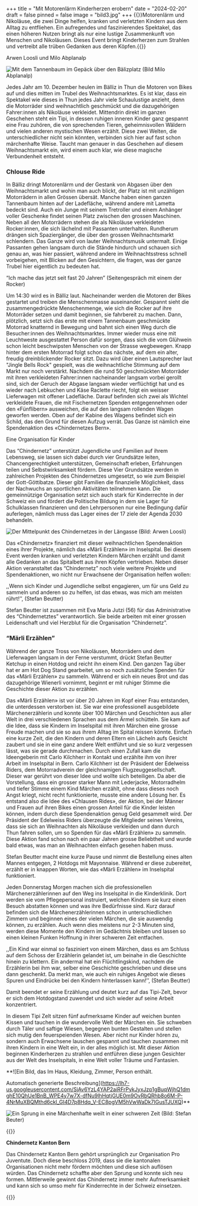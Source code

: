 +++
title = "Mit Motorenlärm Kinderherzen erobern"
date = "2024-02-20"
draft = false
pinned = false
image = "bild3.jpg"
+++
{{<lead>}}Motorenlärm und Nikoläuse, die zwei Dinge helfen, kranken und verletzten Kindern aus dem Alltag zu entfliehen. Ein aufregendes und faszinierendes Spektakel, das einen höheren Nutzen bringt als nur eine lustige Zusammenkunft von Menschen und Nikoläusen. Dieses Event bringt Kinderherzen zum Strahlen und vertreibt alle trüben Gedanken aus deren Köpfen.{{</lead>}}

Arwen Loosli und Milo Abplanalp

![Mit dem Tannenbaum im Gepäck über den Bälizplatz (Bild Milo Abplanalp)](bild3.jpg "Dem Tannenbaum im Gepäck über den Bälizplatz")

<!--StartFragment-->

<!--StartFragment-->

Jedes Jahr am 10. Dezember heulen im Bälliz in Thun die Motoren von Bikes auf und dies mitten im Trubel des Weihnachtsmarktes. Es ist klar, dass ein Spektakel wie dieses in Thun jedes Jahr viele Schaulustige anzieht, denn die Motorräder sind weihnachtlich geschmückt und die dazugehörigen Fahrer:innen als Nikoläuse verkleidet. Mittendrin direkt im ganzen Geschehen steht ein Tipi, in dessen ruhigen inneren Kinder ganz gespannt eine Frau zuhören, die von sprechenden Tieren, geheimnisvollen Wäldern und vielen anderen mystischen Wesen erzählt. Diese zwei Welten, die unterschiedlicher nicht sein könnten, verbinden sich hier auf fast schon märchenhafte Weise. Taucht man genauer in das Geschehen auf diesem Weihnachtsmarkt ein, wird einem auch klar, wie diese magische Verbundenheit entsteht.

### Chlouse Ride

In Bälliz dringt Motorenlärm und der Gestank von Abgasen über den Weihnachtsmarkt und wohin man auch blickt, der Platz ist mit unzähligen Motorrädern in allen Grössen übersät. Manche haben einen ganzen Tannenbaum hinten auf der Ladefläche, während andere mit Lametta bedeckt sind. Auch ein Junge mit seinem Tretroller und einem Anhänger voller Geschenke findet seinen Platz zwischen den grossen Maschinen. Neben all den Motorrädern stehen die als Nikoläuse verkleideten Rocker:innen, die sich lächelnd mit Passanten unterhalten. Rundherum drängen sich Spaziergänger, die über den grossen Weihnachtsmarkt schlendern. Das Ganze wird von lauter Weihnachtsmusik untermalt. Einige Passanten gehen langsam durch die Stände hindurch und schauen sich genau an, was hier passiert, während andere im Weihnachtsstress schnell vorbeigehen, mit Blicken auf den Gesichtern, die fragen, was der ganze Trubel hier eigentlich zu bedeuten hat.

“Ich mache das jetzt seit fast 20 Jahren” (Seitengespräch mit einem der Rocker)

Um 14:30 wird es in Bälliz laut. Nacheinander werden die Motoren der Bikes gestartet und treiben die Menschenmasse auseinander. Gespannt sieht die zusammengedrückte Menschenmenge, wie sich die Rocker auf ihre Motorräder setzen und damit beginnen, sie fahrbereit zu machen. Dann, plötzlich, setzt sich das erste mit einem Tannenbaum geschmückte Motorrad knatternd in Bewegung und bahnt sich einen Weg durch die Besucher:innen des Weihnachtsmarktes. Immer wieder muss eine mit Leuchtweste ausgestattet Person dafür sorgen, dass sich die vom Glühwein schon leicht beschwipsten Menschen von der Strasse wegbewegen. Knapp hinter dem ersten Motorrad folgt schon das nächste, auf dem ein alter, freudig dreinblickender Rocker sitzt. Dazu wird über einen Lautsprecher laut "Jingle Bells Rock" gespielt, was die weihnachtliche Stimmung auf dem Markt nur noch verstärkt. Nachdem die rund 50 geschmückten Motorräder mit ihren verkleideten Fahrer:innen nacheinander langsam vorbei gerollt sind, sich der Geruch der Abgase langsam wieder verflüchtigt hat und es wieder nach Lebkuchen und Käse Raclette riecht, folgt ein weisser Lieferwagen mit offener Ladefläche. Darauf befinden sich zwei als Wichtel verkleidete Frauen, die mit Fischernetzen Spenden entgegennehmen oder den «Fünflibern» ausweichen, die auf den langsam rollenden Wagen geworfen werden. Oben auf der Kabine des Wagens befindet sich ein Schild, das den Grund für diesen Aufzug verrät. Das Ganze ist nämlich eine Spendenaktion des «Chindernetzes Bern». 

Eine Organisation für Kinder

Das “Chindernetz” unterstützt Jugendliche und Familien auf ihrem Lebensweg, sie lassen sich dabei durch vier Grundsätze leiten, Chancengerechtigkeit unterstützen, Gemeinschaft erleben, Erfahrungen teilen und Selbstwirksamkeit fördern. Diese Vier Grundsätze werden in zahlreichen Projekten des Chindernetzes umgesetzt, so wie zum Beispiel der Gott-Göttibatze. Dieser gibt Familien die finanzielle Möglichkeit, dass der Nachwuchs an sportlichen Aktivitäten teilnehmen kann. Die gemeinnützige Organisation setzt sich auch stark für Kinderrechte in der Schweiz ein und fördert die Politische Bildung in dem sie Lager für Schulklassen finanzieren und den Lehrpersonen nur eine Bedingung dafür auferlegen, nämlich muss das Lager eines der 17 ziele der Agenda 2030 behandeln. 

<!--EndFragment-->

![Der Mittelpunkt des Chindernetzes in der Längasse (Bild: Arwen Loosli)](bild1-1-.png "Der Mittelpunkt des Chindernetzes in der Längasse (Bild: Arwen Loosli)")

<!--StartFragment-->

Das «Chindernetz» finanziert mit dieser weihnachtlichen Spendenaktion eines ihrer Projekte, nämlich das «Märli Erzählen» im Inselspital. Bei diesem Event werden kranken und verletzten Kindern Märchen erzählt und damit alle Gedanken an das Spitalbett aus ihren Köpfen vertrieben. Neben dieser Aktion veranstaltet das “Chindernetz” noch viele weitere Projekte und Spendenaktionen, wo nicht nur Erwachsene der Organisation helfen wollen:

,,Wenn sich Kinder und Jugendliche selbst engagieren, um für uns Geld zu sammeln und anderen so zu helfen, ist das etwas, was mich am meisten rührt!’’, (Stefan Beutter)

Stefan Beutter ist zusammen mit Eva Maria Jutzi (56) für das Administrative des “Chindernetztes” verantwortlich. Sie beide arbeiten mit einer grossen Leidenschaft und viel Herzblut für die Organisation “Chindernetz”.

### “Märli Erzählen”

Während der ganze Tross von Nikoläusen, Motorrädern und dem Lieferwagen langsam in der Ferne verstummt, drückt Stefan Beutter Ketchup in einen Hotdog und reicht ihn einem Kind. Den ganzen Tag über hat er am Hot Dog Stand gearbeitet, um so noch zusätzliche Spenden für das «Märli Erzählen» zu sammeln. Während er sich ein neues Brot und das dazugehörige Wienerli vornimmt, beginnt er mit ruhiger Stimme die Geschichte dieser Aktion zu erzählen. 

Das «Märli Erzählen» ist vor über 20 Jahren im Kopf einer Frau entstanden, die unterdessen verstorben ist. Sie war eine professionell ausgebildete Märchenerzählerin und konnte über 100 Märchen und Geschichten aus aller Welt in drei verschiedenen Sprachen aus dem Ärmel schütteln. Sie kam auf die Idee, dass sie Kindern im Inselspital mit ihren Märchen eine grosse Freude machen und sie so aus ihrem Alltag im Spital reissen könnte. Einfach eine kurze Zeit, die den Kindern und deren Eltern ein Lächeln aufs Gesicht zaubert und sie in eine ganz andere Welt entführt und sie so kurz vergessen lässt, was sie gerade durchmachen. Durch einen Zufall kam die Ideengeberin mit Carlo Kilchherr in Kontakt und erzählte ihm von ihrer Arbeit im Inselspital in Bern. Carlo Kilchherr ist der Präsident der Edelweiss Riders, dem Motorradverein der gleichnamigen Flugzeuggesellschaft. Dieser war gerührt von dieser Idee und wollte sich beteiligen. Da aber die Vorstellung, dass ein grosser starker Mann mit Lederjacke, Motorradhelm und tiefer Stimme einem Kind Märchen erzählt, ohne dass dieses noch Angst kriegt, nicht recht funktionierte, musste eine andere Lösung her. Es entstand also die Idee des «Chlausen Rides», der Aktion, bei der Männer und Frauen auf ihren Bikes einen grossen Anteil für die Kinder leisten können, indem durch diese Spendenaktion genug Geld gesammelt wird. Der Präsident der Edelweiss Riders überzeugte die Mitglieder seines Vereins, dass sie sich an Weihnachten als Nikoläuse verkleiden und dann durch Thun fahren sollen, um so Spenden für das «Märli Erzählen» zu sammeln. Diese Aktion fand schon nach ein paar Jahren grosse Beliebtheit und wurde bald etwas, was man an Weihnachten einfach gesehen haben muss. 

Stefan Beutter macht eine kurze Pause und nimmt die Bestellung eines alten Mannes entgegen, 2 Hotdogs mit Mayonnaise. Während er diese zubereitet, erzählt er in knappen Worten, wie das «Märli Erzählen» im Inselspital funktioniert.

Jeden Donnerstag Morgen machen sich die professionellen Märchenerzählerinnen auf den Weg ins Inselspital in die Kinderklinik. Dort werden sie vom Pflegepersonal instruiert, welchen Kindern sie kurz einen Besuch abstatten können und was ihre Bedürfnisse sind. Kurz darauf befinden sich die Märchenerzählerinnen schon in unterschiedlichen Zimmern und beginnen eines der vielen Märchen, die sie auswendig können, zu erzählen. Auch wenn dies meistens nur 2-3 Minuten sind, werden diese Momente den Kindern im Gedächtnis bleiben und lassen so einen kleinen Funken Hoffnung in ihrer schweren Zeit entfachen.

,,Ein Kind war einmal so fasziniert von einem Märchen, dass es am Schluss auf dem Schoss der Erzählerin gelandet ist, um beinahe in die Geschichte hinein zu klettern. Ein andermal hat ein Flüchtlingskind, nachdem die Erzählerin bei ihm war, selber eine Geschichte geschrieben und diese uns dann geschenkt. Da merkt man, wie auch ein ruhiges Angebot wie dieses Spuren und Eindrücke bei den Kindern hinterlassen kann!’’, (Stefan Beutter)

Damit beendet er seine Erzählung und deutet kurz auf das Tipi-Zelt, bevor er sich dem Hotdogstand zuwendet und sich wieder auf seine Arbeit konzentriert. 

In diesem Tipi Zelt sitzen fünf aufmerksame Kinder auf weichen bunten Kissen und tauchen in die wundervolle Welt der Märchen ein. Sie schweben durch Täler und saftige Wiesen, begegnen bunten Gestalten und stellen sich mutig den feuerspeienden Wesen. Aber nicht nur Kinder hören zu, sondern auch Erwachsene lauschen gespannt und tauchen zusammen mit ihren Kindern in eine Welt ein, in der alles möglich ist. Mit dieser Aktion beginnen Kinderherzen zu strahlen und entführen diese jungen Gesichter aus der Welt des Inselspitals, in eine Welt voller Träume und Fantasien.

\*\*![Ein Bild, das Im Haus, Kleidung, Zimmer, Person enthält.

Automatisch generierte Beschreibung](https://lh7-us.googleusercontent.com/SjAv6YzL4YAP2aiRFrPykJyxJzp1gBuqWjhQ1dmghE10QhUe1BnB_WPE4y7w7X-dfNu9lhHqtjGUE0m9OvRbQRhb8o6M-P-4NrMuXBQMthd6ckl_GI4D7p8Hdq_V-EC8pgVM5hVwWaDk7IGusTJUXQ)\*\*

<!--EndFragment-->

![Ein Sprung in eine Märchenhafte weilt in einer schweren Zeit (Bild: Stefan Beuter)](bild2.jpg "Ein Sprung in eine Märchenhafte weilt in einer schweren Zeit (Bild: Stefan Beuter)")

{{<Box>}}

**Chindernetz Kanton Bern** 

Das Chindernetz Kanton Bern gehört ursprünglich zur Organisation Pro Juventute. Doch diese beschloss 2019, dass sie die kantonalen Organisationen nicht mehr fördern möchten und diese sich auflösen würden. Das Chindernetz schaffte aber den Sprung und konnte sich neu formen. Mittlerweile gewinnt das Chindernetz immer mehr Aufmerksamkeit und kann sich so umso mehr für Kinderrechte in der Schweiz einsetzen.

{{<Box>}}



<!--EndFragment-->